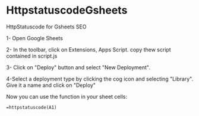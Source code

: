 # HttpstatuscodeGsheets
HttpStatuscode for Gsheets SEO

1- Open Google Sheets

2- In the toolbar, click on Extensions, Apps Script. copy thew script contained in script.js

3- Click on  "Deploy" button and select "New Deployment". 

4-Select a deployment type by clicking the cog icon and selecting "Library". Give it a name and click on "Deploy"

Now you can use the function in your sheet cells:

```
=httpstatuscode(A1)
```



